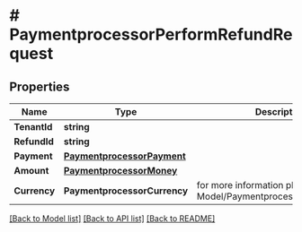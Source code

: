 # # PaymentprocessorPerformRefundRequest


## Properties 


Name | Type | Description | Notes
------------ | ------------- | ------------- | -------------
**TenantId**| **string** |   |
**RefundId**| **string** |   |
**Payment**| [**PaymentprocessorPayment**](PaymentprocessorPayment.md) |   |
**Amount**| [**PaymentprocessorMoney**](PaymentprocessorMoney.md) |   | [optional]
**Currency**| **PaymentprocessorCurrency** |  for more information please, see Model/PaymentprocessorCurrency.php  | [optional]


[[Back to Model list]](../../README.md#models) [[Back to API list]](../../README.md#endpoints) [[Back to README]](../../README.md)

